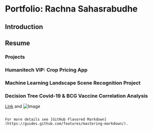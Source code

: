 # Portfolio: Rachna Sahasrabudhe
## Introduction
## Resume
### Projects
### Humanitech VIP: Crop Pricing App

### Machine Learning Landscape Scene Recognition Project

### Decision Tree Covid-19 & BCG Vaccine Correlation Analysis


[Link](url) and ![Image](src)
```

For more details see [GitHub Flavored Markdown](https://guides.github.com/features/mastering-markdown/).

